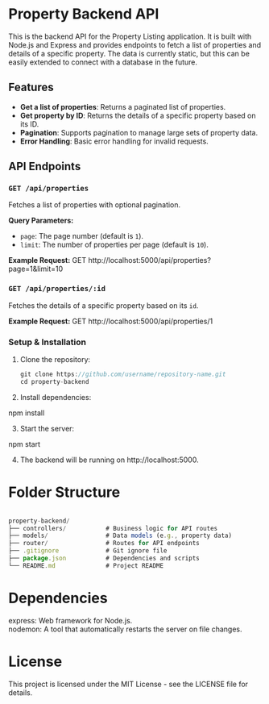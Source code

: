 # Property Backend API

This is the backend API for the Property Listing application. It is built with Node.js and Express and provides endpoints to fetch a list of properties and details of a specific property. The data is currently static, but this can be easily extended to connect with a database in the future.

## Features

- **Get a list of properties**: Returns a paginated list of properties.
- **Get property by ID**: Returns the details of a specific property based on its ID.
- **Pagination**: Supports pagination to manage large sets of property data.
- **Error Handling**: Basic error handling for invalid requests.

## API Endpoints

### `GET /api/properties`

Fetches a list of properties with optional pagination.

**Query Parameters:**

- `page`: The page number (default is `1`).
- `limit`: The number of properties per page (default is `10`).

**Example Request:**
GET http://localhost:5000/api/properties?page=1&limit=10

### `GET /api/properties/:id`

Fetches the details of a specific property based on its `id`.

**Example Request:**
GET http://localhost:5000/api/properties/1

### Setup & Installation

1. Clone the repository:

   ```javascript
   git clone https://github.com/username/repository-name.git
   cd property-backend
   ```

2. Install dependencies:<br>

npm install

3. Start the server:<br>

npm start

4. The backend will be running on http://localhost:5000.

# Folder Structure

```javascript

property-backend/
├── controllers/           # Business logic for API routes
├── models/                # Data models (e.g., property data)
├── router/                # Routes for API endpoints
├── .gitignore             # Git ignore file
├── package.json           # Dependencies and scripts
└── README.md              # Project README
```

# Dependencies

express: Web framework for Node.js.<br>
nodemon: A tool that automatically restarts the server on file changes.

# License

This project is licensed under the MIT License - see the LICENSE file for details.
